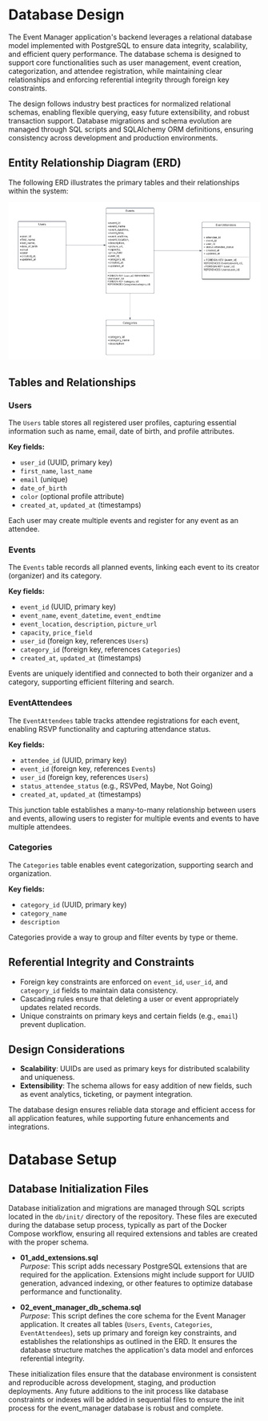# Database Design

The Event Manager application's backend leverages a relational database model implemented with PostgreSQL to ensure data integrity, scalability, and efficient query performance. The database schema is designed to support core functionalities such as user management, event creation, categorization, and attendee registration, while maintaining clear relationships and enforcing referential integrity through foreign key constraints.

The design follows industry best practices for normalized relational schemas, enabling flexible querying, easy future extensibility, and robust transaction support. Database migrations and schema evolution are managed through SQL scripts and SQLAlchemy ORM definitions, ensuring consistency across development and production environments.


## Entity Relationship Diagram (ERD)

The following ERD illustrates the primary tables and their relationships within the system:

![Database ERD Diagram](./../docs/Diagrams/Database%20ERD%20Diagram.png)


## Tables and Relationships

### Users

The `Users` table stores all registered user profiles, capturing essential information such as name, email, date of birth, and profile attributes.

**Key fields:**
- `user_id` (UUID, primary key)
- `first_name`, `last_name`
- `email` (unique)
- `date_of_birth`
- `color` (optional profile attribute)
- `created_at`, `updated_at` (timestamps)

Each user may create multiple events and register for any event as an attendee.


### Events

The `Events` table records all planned events, linking each event to its creator (organizer) and its category.

**Key fields:**
- `event_id` (UUID, primary key)
- `event_name`, `event_datetime`, `event_endtime`
- `event_location`, `description`, `picture_url`
- `capacity`, `price_field`
- `user_id` (foreign key, references `Users`)
- `category_id` (foreign key, references `Categories`)
- `created_at`, `updated_at` (timestamps)

Events are uniquely identified and connected to both their organizer and a category, supporting efficient filtering and search.


### EventAttendees

The `EventAttendees` table tracks attendee registrations for each event, enabling RSVP functionality and capturing attendance status.

**Key fields:**
- `attendee_id` (UUID, primary key)
- `event_id` (foreign key, references `Events`)
- `user_id` (foreign key, references `Users`)
- `status_attendee_status` (e.g., RSVPed, Maybe, Not Going)
- `created_at`, `updated_at` (timestamps)

This junction table establishes a many-to-many relationship between users and events, allowing users to register for multiple events and events to have multiple attendees.


### Categories

The `Categories` table enables event categorization, supporting search and organization.

**Key fields:**
- `category_id` (UUID, primary key)
- `category_name`
- `description`

Categories provide a way to group and filter events by type or theme.


## Referential Integrity and Constraints

- Foreign key constraints are enforced on `event_id`, `user_id`, and `category_id` fields to maintain data consistency.
- Cascading rules ensure that deleting a user or event appropriately updates related records.
- Unique constraints on primary keys and certain fields (e.g., `email`) prevent duplication.


## Design Considerations

- **Scalability**: UUIDs are used as primary keys for distributed scalability and uniqueness.
- **Extensibility**: The schema allows for easy addition of new fields, such as event analytics, ticketing, or payment integration.

The database design ensures reliable data storage and efficient access for all application features, while supporting future enhancements and integrations.


# Database Setup

## Database Initialization Files

Database initialization and migrations are managed through SQL scripts located in the `db/init/` directory of the repository. These files are executed during the database setup process, typically as part of the Docker Compose workflow, ensuring all required extensions and tables are created with the proper schema.

- **01_add_extensions.sql**  
  *Purpose*: This script adds necessary PostgreSQL extensions that are required for the application. Extensions might include support for UUID generation, advanced indexing, or other features to optimize database performance and functionality.

- **02_event_manager_db_schema.sql**  
  *Purpose*: This script defines the core schema for the Event Manager application. It creates all tables (`Users`, `Events`, `Categories`, `EventAttendees`), sets up primary and foreign key constraints, and establishes the relationships as outlined in the ERD. It ensures the database structure matches the application's data model and enforces referential integrity.

These initialization files ensure that the database environment is consistent and reproducible across development, staging, and production deployments. Any future additions to the init process like database constraints or indexes will be added in sequential files to ensure the init process for the event_manager database is robust and complete.